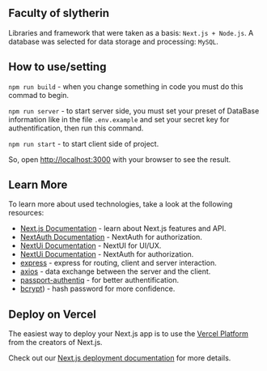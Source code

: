 ## Faculty of slytherin

Libraries and framework that were taken as a basis: `Next.js + Node.js`.
A database was selected for data storage and processing: `MySQL`.

## How to use/setting

`npm run build` - when you change something in code you must do this commad to begin. 

`npm run server` - to start server side, you must set your preset of DataBase information like in the file `.env.example` and set your secret key for authentification, then run this command.

 `npm run start` - to start client side of project.
  
So, open [http://localhost:3000](http://localhost:3000) with your browser to see the result.

## Learn More

To learn more about used technologies, take a look at the following resources:

- [Next.js Documentation](https://nextjs.org/docs) - learn about Next.js features and API.
- [NextAuth Documentation](https://next-auth.js.org/getting-started/introduction) - NextAuth for authorization.
- [NextUi Documentation](https://nextui.org/docs/guide/getting-started) - NextUI for UI/UX.
- [NextUi Documentation](https://nextui.org/docs/guide/getting-started) - NextAuth for authorization.
- [express](https://expressjs.com/ru/guide/routing.html) - express for routing, client and server interaction.
- [axios](https://axios-http.com/ru/docs/intro) - data exchange between the server and the client.
- [passport-authentiq](https://www.passportjs.org/packages/passport-authentiq/) - for better authentification.
- [bcrypt](https://www.npmjs.com/package/bcrypt)) - hash password for more confidence.


## Deploy on Vercel

The easiest way to deploy your Next.js app is to use the [Vercel Platform](https://vercel.com/new?utm_medium=default-template&filter=next.js&utm_source=create-next-app&utm_campaign=create-next-app-readme) from the creators of Next.js.

Check out our [Next.js deployment documentation](https://nextjs.org/docs/deployment) for more details.
